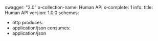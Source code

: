 swagger: "2.0"
x-collection-name: Human API
x-complete: 1
info:
  title: Human API
  version: 1.0.0
schemes:
- http
produces:
- application/json
consumes:
- application/json